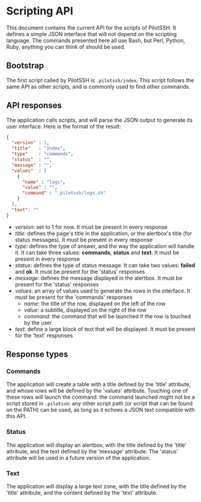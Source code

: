 # Scripting API

This document contains the current API for the scripts of PilotSSH. It defines a simple JSON interface that will not depend on the scripting language. The commands presented here all use Bash, but Perl, Python, Ruby, anything you can think of should be used.

## Bootstrap

The first script called by PilotSSH is `.pilotssh/index`. This script follows the same API as other scripts, and is commonly used to find other commands.

## API responses

The application calls scripts, and will parse the JSON output to generate its user interface. Here is the format of the result:

```json
{
  "version" : 1,
  "title"   : "Index",
  "type"    : "commands",
  "status"  : "",
  "message" : "",
  "values"  : [
    {
      "name" : "logs",
      "value" : "",
      "command" : ".pilotssh/logs.sh"
    }
  ],
  "text": ""
}
```

* *version*: set to 1 for now. It must be present in every response
* *title*: defines the page's title in the application, or the alertbox's title (for status messages). It must be present in every response
* *type*: defines the type of answer, and the way the application will handle it. It can take three values: **commands**, **status** and **text**. It must be present in every response
* *status*: defines the type of status message. It can take two values: **failed** and **ok**. It must be present for the 'status' responses
* *message*: defines the message displayed in the alertbox. It must be present for the 'status' responses
* *values*: an array of values used to generate the rows in the interface. It must be present for the 'commands' responses
  * *name*: the title of the row, displayed on the left of the row
  * *value*: a subtitle, displayed on the right of the row
  * *command*: the command that will be launched if the row is touched by the user
* *text*: define a large block of text that will be displayed. It must be present for the 'text' responses

## Response types

### Commands

The application will create a table with a title defined by the 'title' attribute, and whose rows will be defined by the 'values' attribute. Touching one of these rows will launch the command. the command launched might not be a script stored in `.pilotssh`: any other script path (or script that can be found on the PATH) can be used, as long as it echoes a JSON text compatible with this API.

### Status

The application will display an alertbox, with the title defined by the 'title' attribute, and the text defined by the 'message' attribute. The 'status' attribute will be used in a future version of the application.

### Text

The application will display a large text zone, with the title defined by the 'title' attribute, and the content defined by the 'text' attribute.


